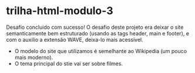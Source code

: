 # trilha-html-modulo-3
Desafio concluido com sucesso! O desafio deste projeto era deixar o site semanticamente bem estruturado (usando as tags header, main e footer), e com o auxilio a extensão WAVE, deixa-lo mais acessível. 
 - O modelo do site que utilizamos é semelhante ao Wikipedia (um pouco mais moderno).
 - O tema principal do stie vai ser sobre filmes.    
